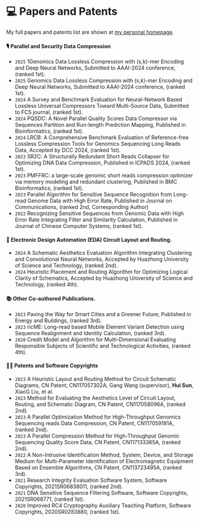 
# 💻 Papers and Patents

My full papers and patents list are shown at [my personal homepage](https://fahaihi.github.io).

#### 🎙 Parallel and Security Data Compression
- ``2025`` 1Genomics Data Lossless Compression with (s,k)-mer Encoding and Deep Neural Networks, Submitted to AAAI-2024 conference, (ranked 1st).
- ``2025`` Genomics Data Lossless Compression with (s,k)-mer Encoding and Deep Neural Networks, Submitted to AAAI-2024 conference, (ranked 1st).
- ``2024`` A Survey and Benchmark Evaluation for Neural-Network Based Lossless Universal Compressors Toward Multi-Source Data, Submitted to FCS journal, (ranked 1st).
- ``2024`` PQSDC: A Novel Parallel Quality Scores Data Compressor via Sequences Partition and Run-length Prediction Mapping, Published in Bioinformatics, (ranked 1st).
- ``2024`` LRCB: A Comprehensive Benchmark Evaluation of Reference-free Lossless Compression Tools for Genomics Sequencing Long Reads Data, Accepted by DCC 2024, (ranked 1st).
- ``2023`` SR2C: A Structurally Redundant Short Reads Collapser for Optimizing DNA Data Compression, Published in ICPADS 2024, (ranked 1st).
- ``2023`` PMFFRC: a large-scale genomic short reads compression optimizer via memory modeling and redundant clustering, Published in BMC Bioinformatics, (ranked 1st).
- ``2023`` Parallel Algorithm for Sensitive Sequence Recognition from Long-read Genome Data with High Error Rate, Published in Journal on Communications, (ranked 2nd, Corresponding Author)
- ``2022`` Recognizing Sensitive Sequences from Genomic Data with High Error Rate Integrating Filter and Similarity Calculation, Published in Journal of Chinese Computer Systems, (ranked 1st).


#### 👄 Electronic Design Automation (EDA) Circuit Layout and Routing.
- ``2024`` A Schematic Aesthetics Evaluation Algorithm Integrating Clustering and Convolutional Neural Networks, Accepted by Huazhong University of Science and Technology, (ranked 2nd).
- ``2024`` Heuristic Placement and Routing Algorithm for Optimizing Logical Clarity of Schematics, Accepted by Huazhong University of Science and Technology, (ranked 4th).

#### 📚 Other Co-authored Publications.  
- ``2023`` Paving the Way for Smart Cities and a Greener Future, Published in Energy and Buildings, (ranked 3rd).
- ``2023`` ricME: Long-read based Mobile Element Variant Detection using Sequence Realignment and Identity Calculation, (ranked 3rd).
- ``2020`` Credit Model and Algorithm for Multi-Dimensional Evaluating Responsible Subjects of Scientific and Technological Activities, (ranked 4th).


#### 🧑‍🎨 Patents and Software Copyrights
- ``2023`` A Heuristic Layout and Routing Method for Circuit Schematic Diagrams, CN Patent, CN117057302A, Gang Wang (supervisor), **Hui Sun**, XiaoG Liu, et al. 
- ``2023`` Method for Evaluating the Aesthetics Level of Circuit Layout, Routing, and Schematic Diagram, CN Patent, CN117058096A, (ranked 2nd). 
- ``2023`` A Parallel Optimization Method for High-Throughput Genomics Sequencing reads Data Compression, CN Patent, CN117059181A, (ranked 2nd). 
- ``2023`` A Parallel Compression Method for High-Throughput Genomic Sequencing Quality Score Data, CN Patent, CN117133365A, (ranked 2nd). 
- ``2022`` A Non-Intrusive Identification Method, System, Device, and Storage Medium for Multi-Parameter Identification of Electromagnetic Equipment Based on Ensemble Algorithms, CN Patent, CN113723495A, (ranked 3rd). 
- ``2021`` Research Integrity Evaluation Software System, Software Copyrights, 2021SR06838011, (ranked 2nd).
- ``2021`` DNA Sensitive Sequence Filtering Software, Software Copyrights, 2021SR068771, (ranked 1st).
- ``2020`` Improved RC4 Cryptography Auxiliary Teaching Platform, Software Copyrights, 2020SR0283880, (ranked 1st).